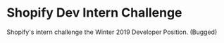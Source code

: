 # Shopify Dev Intern Challenge
Shopify's intern challenge the Winter 2019 Developer Position. (Bugged)
